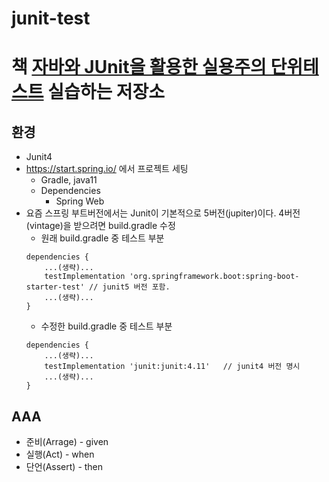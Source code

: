 # junit-test
# 책 [자바와 JUnit을 활용한 실용주의 단위테스트](http://www.yes24.com/Product/Goods/75189146) 실습하는 저장소

## 환경
- Junit4
- https://start.spring.io/ 에서 프로젝트 세팅
    - Gradle, java11
    - Dependencies
        - Spring Web
- 요즘 스프링 부트버전에서는 Junit이 기본적으로 5버전(jupiter)이다. 4버전(vintage)을 받으려면 build.gradle 수정
    - 원래 build.gradle 중 테스트 부분
    ```
    dependencies {
        ...(생략)...
        testImplementation 'org.springframework.boot:spring-boot-starter-test' // junit5 버전 포함.
        ...(생략)...
    }
    ```
    - 수정한 build.gradle 중 테스트 부분
    ```
    dependencies {
        ...(생략)...
        testImplementation 'junit:junit:4.11'   // junit4 버전 명시
        ...(생략)...
    }
    ```

## AAA
- 준비(Arrage) - given
- 실행(Act) - when
- 단언(Assert) - then

